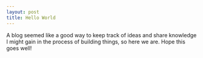 ```yaml
---
layout: post
title: Hello World
---
```


A blog seemed like a good way to keep track of ideas and share knowledge I might gain in the process of building things, so here we are. Hope this goes well!